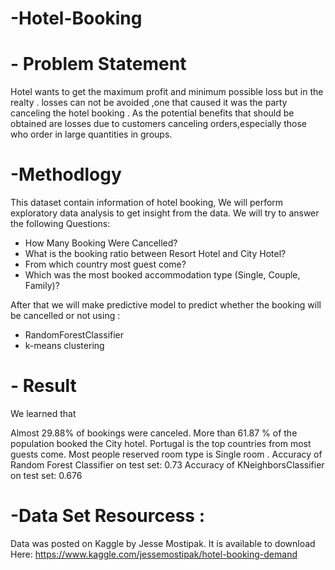 # -Hotel-Booking

# - Problem Statement 

Hotel wants to get the maximum profit and minimum possible loss but in the realty . losses can not be avoided ,one that caused it was the party canceling the hotel booking .
As the potential benefits that should be obtained are losses due to customers canceling orders,especially those who order in large quantities in groups.

# -Methodlogy  

This dataset contain information of hotel booking, We will perform exploratory data analysis to get insight from the data. We will try to answer the following Questions:
-	How Many Booking Were Cancelled?
-	What is the booking ratio between Resort Hotel and City Hotel?
-	From which country most guest come?
-	Which was the most booked accommodation type (Single, Couple, Family)?

After that we will make predictive model to predict whether the booking will be cancelled or not using :
  - RandomForestClassifier 
  - k-means clustering

# - Result 

We learned that

Almost 29.88% of bookings were canceled.
More than 61.87 % of the population booked the City hotel.
Portugal is the top countries from most guests come.
Most people  reserved room type is Single room .
Accuracy of Random Forest Classifier on test set: 0.73
Accuracy of KNeighborsClassifier on test set: 0.676


# -Data Set Resourcess :

Data was posted on Kaggle by Jesse Mostipak. It is available to download Here: https://www.kaggle.com/jessemostipak/hotel-booking-demand



